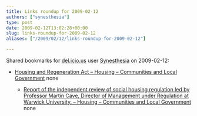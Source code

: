 ```yaml
---
title: Links roundup for 2009-02-12
authors: ["synesthesia"]
type: post
date: 2009-02-12T13:02:28+00:00
slug: links-roundup-for-2009-02-12 
aliases: ["/2009/02/12/links-roundup-for-2009-02-12"]

---
```

Shared bookmarks for [del.icio.us][1] user [Synesthesia][2] on 2009-02-12:

  * [Housing and Regeneration Act &#8211; Housing &#8211; Communities and Local Government][3] 
    none</li> 
    
      * [Report of the independent review of social housing regulation led by Professor Martin Cave, Director of Management under Regulation at Warwick University. &#8211; Housing &#8211; Communities and Local Government][4] 
        none</li> </ul>

 [1]: https://del.icio.us/
 [2]: https://del.icio.us/synesthesia
 [3]: https://www.communities.gov.uk/housing/strategiesandreviews/housingandregenerationbill
 [4]: https://www.communities.gov.uk/publications/housing/everytenantmatters